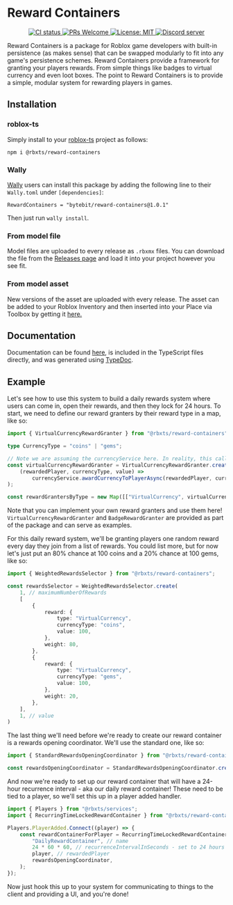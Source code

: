 # Reward Containers
<p align="center">
	<a href="https://github.com/Bytebit-Org/roblox-RewardContainers/actions">
        <img src="https://github.com/Bytebit-Org/roblox-RewardContainers/workflows/CI/badge.svg" alt="CI status" />
    </a>
	<a href="http://makeapullrequest.com">
		<img src="https://img.shields.io/badge/PRs-welcome-blue.svg" alt="PRs Welcome" />
	</a>
	<a href="https://opensource.org/licenses/MIT">
		<img src="https://img.shields.io/badge/License-MIT-blue.svg" alt="License: MIT" />
	</a>
	<a href="https://discord.gg/QEz3v8y">
		<img src="https://img.shields.io/badge/discord-join-7289DA.svg?logo=discord&longCache=true&style=flat" alt="Discord server" />
	</a>
</p>

Reward Containers is a package for Roblox game developers with built-in persistence (as makes sense) that can be swapped modularly to fit into any game's persistence schemes.
Reward Containers provide a framework for granting your players rewards. From simple things like badges to virtual currency and even loot boxes.
The point to Reward Containers is to provide a simple, modular system for rewarding players in games.

## Installation
### roblox-ts
Simply install to your [roblox-ts](https://roblox-ts.com/) project as follows:
```
npm i @rbxts/reward-containers
```

### Wally
[Wally](https://github.com/UpliftGames/wally/) users can install this package by adding the following line to their `Wally.toml` under `[dependencies]`:
```
RewardContainers = "bytebit/reward-containers@1.0.1"
```

Then just run `wally install`.

### From model file
Model files are uploaded to every release as `.rbxmx` files. You can download the file from the [Releases page](https://github.com/Bytebit-Org/roblox-RewardContainers/releases) and load it into your project however you see fit.

### From model asset
New versions of the asset are uploaded with every release. The asset can be added to your Roblox Inventory and then inserted into your Place via Toolbox by getting it [here.](https://www.roblox.com/library/7881094056/Reward-Containers-Package)

## Documentation
Documentation can be found [here](https://github.com/Bytebit-Org/roblox-RewardContainers/tree/master/docs), is included in the TypeScript files directly, and was generated using [TypeDoc](https://typedoc.org/).

## Example
Let's see how to use this system to build a daily rewards system where users can come in, open their rewards, and then they lock for 24 hours. To start, we need to define our reward granters by their reward type in a map, like so:

```ts
import { VirtualCurrencyRewardGranter } from "@rbxts/reward-containers";

type CurrencyType = "coins" | "gems";

// Note we are assuming the currencyService here. In reality, this callback should be implemented to your game's specifications for virtual currency
const virtualCurrencyRewardGranter = VirtualCurrencyRewardGranter.create<CurrencyType>(
	(rewardedPlayer, currencyType, value) =>
		currencyService.awardCurrencyToPlayerAsync(rewardedPlayer, currencyType, value),
);

const rewardGrantersByType = new Map([["VirtualCurrency", virtualCurrencyRewardGranter]]);
```

Note that you can implement your own reward granters and use them here! `VirtualCurrencyRewardGranter` and `BadgeRewardGranter` are provided as part of the package and can serve as examples.

For this daily reward system, we'll be granting players one random reward every day they join from a list of rewards. You could list more, but for now let's just put an 80% chance at 100 coins and a 20% chance at 100 gems, like so:

```ts
import { WeightedRewardsSelector } from "@rbxts/reward-containers";

const rewardsSelector = WeightedRewardsSelector.create(
    1, // maximumNumberOfRewards
    [
        {
            reward: {
                type: "VirtualCurrency",
                currencyType: "coins",
                value: 100,
            },
            weight: 80,
        },
        {
            reward: {
                type: "VirtualCurrency",
                currencyType: "gems",
                value: 100,
            },
            weight: 20,
        },
    ],
    1, // value
)
```

The last thing we'll need before we're ready to create our reward container is a rewards opening coordinator. We'll use the standard one, like so:

```ts
import { StandardRewardsOpeningCoordinator } from "@rbxts/reward-containers";

const rewardsOpeningCoordinator = StandardRewardsOpeningCoordinator.create(rewardGrantersByType, rewardsSelector);
```

And now we're ready to set up our reward container that will have a 24-hour recurrence interval - aka our daily reward container! These need to be tied to a player, so we'll set this up in a player added handler.

```ts
import { Players } from "@rbxts/services";
import { RecurringTimeLockedRewardContainer } from "@rbxts/reward-containers";

Players.PlayerAdded.Connect((player) => {
    const rewardContainerForPlayer = RecurringTimeLockedRewardContainer.create(
        "DailyRewardContainer", // name
        24 * 60 * 60, // recurrenceIntervalInSeconds - set to 24 hours in seconds
        player, // rewardedPlayer
        rewardsOpeningCoordinator,
    );
});
```

Now just hook this up to your system for communicating to things to the client and providing a UI, and you're done!
